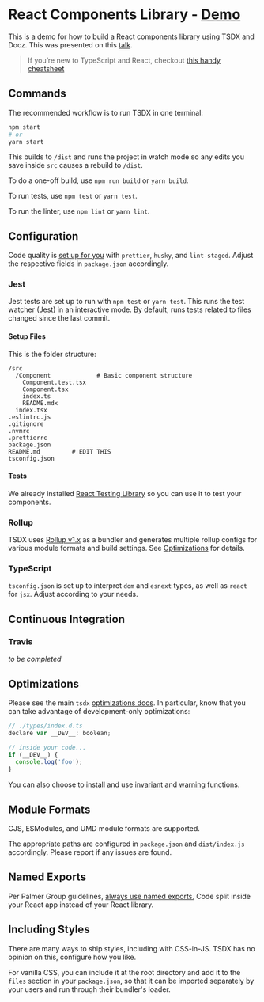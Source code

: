 # React Components Library - [Demo](https://react-components-library.netlify.com/)

This is a demo for how to build a React components library using TSDX and Docz. This was presented on this [talk](https://slides.com/marcelodapper/reusable-component-library-with-react). 

> If you’re new to TypeScript and React, checkout [this handy cheatsheet](https://github.com/sw-yx/react-typescript-cheatsheet/)

## Commands

The recommended workflow is to run TSDX in one terminal:

```bash
npm start
# or
yarn start
```

This builds to `/dist` and runs the project in watch mode so any edits you save inside `src` causes a rebuild to `/dist`.

To do a one-off build, use `npm run build` or `yarn build`.

To run tests, use `npm test` or `yarn test`.

To run the linter, use `npm lint` or `yarn lint`.

## Configuration

Code quality is [set up for you](https://github.com/palmerhq/tsdx/pull/45/files) with `prettier`, `husky`, and `lint-staged`. Adjust the respective fields in `package.json` accordingly.

### Jest

Jest tests are set up to run with `npm test` or `yarn test`. This runs the test watcher (Jest) in an interactive mode. By default, runs tests related to files changed since the last commit.

#### Setup Files

This is the folder structure:

```
/src
  /Component             # Basic component structure
    Component.test.tsx
    Component.tsx
    index.ts
    README.mdx
  index.tsx
.eslintrc.js
.gitignore
.nvmrc
.prettierrc
package.json
README.md         # EDIT THIS
tsconfig.json
```

#### Tests

We already installed [React Testing Library](https://testing-library.com/docs/react-testing-library/intro) so you can use it to test your components.

### Rollup

TSDX uses [Rollup v1.x](https://rollupjs.org) as a bundler and generates multiple rollup configs for various module formats and build settings. See [Optimizations](#optimizations) for details.

### TypeScript

`tsconfig.json` is set up to interpret `dom` and `esnext` types, as well as `react` for `jsx`. Adjust according to your needs.

## Continuous Integration

### Travis

_to be completed_

## Optimizations

Please see the main `tsdx` [optimizations docs](https://github.com/palmerhq/tsdx#optimizations). In particular, know that you can take advantage of development-only optimizations:

```js
// ./types/index.d.ts
declare var __DEV__: boolean;

// inside your code...
if (__DEV__) {
  console.log('foo');
}
```

You can also choose to install and use [invariant](https://github.com/palmerhq/tsdx#invariant) and [warning](https://github.com/palmerhq/tsdx#warning) functions.

## Module Formats

CJS, ESModules, and UMD module formats are supported.

The appropriate paths are configured in `package.json` and `dist/index.js` accordingly. Please report if any issues are found.

## Named Exports

Per Palmer Group guidelines, [always use named exports.](https://github.com/palmerhq/typescript#exports) Code split inside your React app instead of your React library.

## Including Styles

There are many ways to ship styles, including with CSS-in-JS. TSDX has no opinion on this, configure how you like.

For vanilla CSS, you can include it at the root directory and add it to the `files` section in your `package.json`, so that it can be imported separately by your users and run through their bundler's loader.
